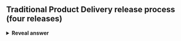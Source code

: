 ## Traditional Product Delivery release process (four releases)
<details>
<summary><b>Reveal answer</b></summary>
<img src="../../../../../media/paste-878f7b4b04ac57f3262e0d383c4d8fa295cffe17.jpg"><br>Use four releases:<br><ul><li>Alpha release (within the company)</li><li>Beta release (Invite)</li><li>Release Candidate (Getting public feedback)</li><li>The Releases (Public)</li></ul>
</details>
